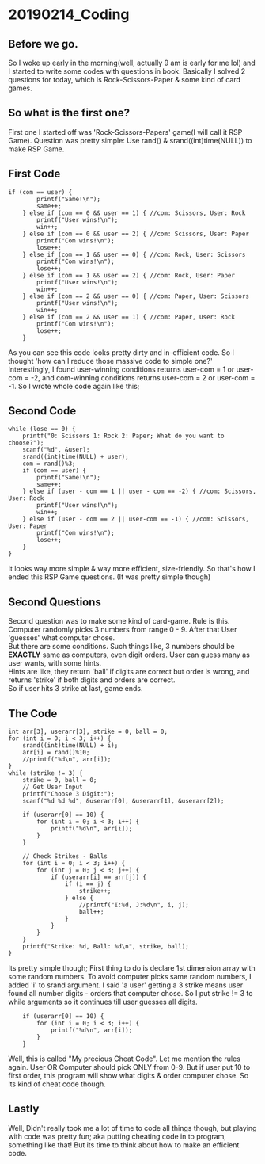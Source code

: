 # 20190214_Coding
## Before we go.
So I woke up early in the morning(well, actually 9 am is early for me lol) and I started to write some codes with questions in book. Basically I solved 2 questions for today, which is Rock-Scissors-Paper & some kind of card games.

## So what is the first one?
First one I started off was 'Rock-Scissors-Papers' game(I will call it RSP Game). Question was pretty simple: Use rand() & srand((int)time(NULL)) to make RSP Game. 

## First Code
    if (com == user) {
			printf("Same!\n");
			same++;
		} else if (com == 0 && user == 1) { //com: Scissors, User: Rock
			printf("User wins!\n");
			win++;
		} else if (com == 0 && user == 2) { //com: Scissors, User: Paper
			printf("Com wins!\n");
			lose++;
		} else if (com == 1 && user == 0) { //com: Rock, User: Scissors
			printf("Com wins!\n");
			lose++;
		} else if (com == 1 && user == 2) { //com: Rock, User: Paper
			printf("User wins!\n");
			win++;
		} else if (com == 2 && user == 0) { //com: Paper, User: Scissors
			printf("User wins!\n");
			win++;
		} else if (com == 2 && user == 1) { //com: Paper, User: Rock
			printf("Com wins!\n");
			lose++;
		}


As you can see this code looks pretty dirty and in-efficient code. So I thought 'how can I reduce those massive code to simple one?' <br/>
Interestingly, I found user-winning conditions returns user-com = 1 or user-com = -2, and com-winning conditions returns user-com = 2 or user-com = -1. So I wrote whole code again like this;

## Second Code 
    while (lose == 0) {
		printf("0: Scissors 1: Rock 2: Paper; What do you want to choose?");
		scanf("%d", &user);
		srand((int)time(NULL) + user);
		com = rand()%3;
		if (com == user) {
			printf("Same!\n");
			same++;
		} else if (user - com == 1 || user - com == -2) { //com: Scissors, User: Rock
			printf("User wins!\n");
			win++;
		} else if (user - com == 2 || user-com == -1) { //com: Scissors, User: Paper
			printf("Com wins!\n");
			lose++;
		}
	}

It looks way more simple & way more efficient, size-friendly. So that's how I ended this RSP Game questions. (It was pretty simple though)

## Second Questions
Second question was to make some kind of card-game. Rule is this. Computer randomly picks 3 numbers from range 0 - 9. After that User 'guesses' what computer chose.<br/>
But there are some conditions. Such things like, 3 numbers should be **EXACTLY** same as computers, even digit orders. User can guess many as user wants, with some hints.<br/>
Hints are like, they return 'ball' if digits are correct but order is wrong, and returns 'strike' if both digits and orders are correct.<br/>
So if user hits 3 strike at last, game ends. 

## The Code
    int arr[3], userarr[3], strike = 0, ball = 0;
	for (int i = 0; i < 3; i++) {
		srand((int)time(NULL) + i);
		arr[i] = rand()%10;
		//printf("%d\n", arr[i]);
	}
	while (strike != 3) {
		strike = 0, ball = 0;
		// Get User Input
		printf("Choose 3 Digit:");
		scanf("%d %d %d", &userarr[0], &userarr[1], &userarr[2]);
		
		if (userarr[0] == 10) {
			for (int i = 0; i < 3; i++) {
				printf("%d\n", arr[i]);
			}
		}
	
		// Check Strikes - Balls 
		for (int i = 0; i < 3; i++) {
			for (int j = 0; j < 3; j++) {
				if (userarr[i] == arr[j]) {
					if (i == j) {
						strike++;
					} else {
						//printf("I:%d, J:%d\n", i, j);
						ball++;
					}
				}
			}
		}
		printf("Strike: %d, Ball: %d\n", strike, ball);
	}

Its pretty simple though; First thing to do is declare 1st dimension array with some random numbers. To avoid computer picks same random numbers, I added 'i' to srand argument. I said 'a user' getting a 3 strike means user found all number digits - orders that computer chose. So I put strike != 3 to while arguments so it continues till user guesses all digits. 

    	if (userarr[0] == 10) {
			for (int i = 0; i < 3; i++) {
				printf("%d\n", arr[i]);
			}
		}

Well, this is called "My precious Cheat Code". Let me mention the rules again. User OR Computer should pick ONLY from 0-9. But if user put 10 to first order, this program will show what digits & order computer chose. So its kind of cheat code though. 

## Lastly
Well, Didn't really took me a lot of time to code all things though, but playing with code was pretty fun; aka putting cheating code in to program, something like that! But its time to think about how to make an efficient code. <br/>